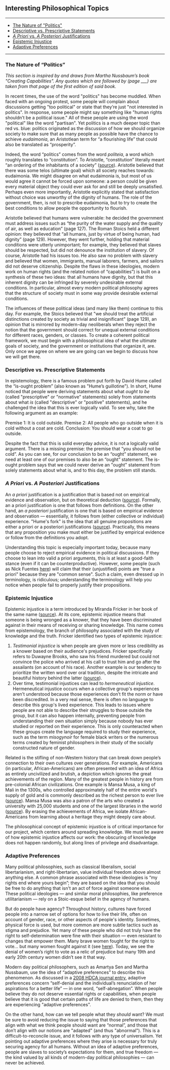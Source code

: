 ## Interesting Philosophical Topics

---

* [The Nature of "Politics"](philosophical-topics#the-nature-of-politics)
* [Descriptive vs. Prescriptive Statements](philosophical-topics#descriptive-vs-prescriptive-statements)
* [*A Priori* vs. *A Posteriori* Justifications](philosophical-topics#a-priori-vs-a-posteriori-justifications)
* [Epistemic Injustice](philosophical-topics#epistemic-injustice)
* [Adaptive Preferences](philosophical-topics#adaptive-preferences)

---

### The Nature of “Politics”

*This section is inspired by and draws from Martha Nussbaum’s book "Creating Capabilities". Any quotes which are followed by (page \_\_\_) are taken from that page of the first edition of said book.*

In recent times, the use of the word "politics" has become muddled. When faced with an ongoing protest, some people will complain about discussions getting "too political" or state that they’re just "not interested in politics". In response, some people might say something like "human rights shouldn’t be a political issue." All of these people are using the word "political" like the word "partisan". Yet politics is a much deeper topic than red vs. blue: politics originated as the discussion of how we should organize society to make sure that as many people as possible have the chance to achieve *eudaimonia*, an Aristotlean term for “a flourishing life” that could also be translated as “prosperity”. 

Indeed, the word “politics” comes from the word *politeia*, a word which roughly translates to “constitution”. To Aristotle, “constitution” literally meant “an ordering of the inhabitants of a society” ([source](https://plato.stanford.edu/entries/aristotle-politics/#PolView)). Aristotle believed that there was some telos (ultimate goal) which all society reaches towards: eudaimonia. We might disagree on what eudaimonia is, but most of us would agree it cannot be forced upon someone: a person could be given every material object they could ever ask for and still be deeply unsatisfied. Perhaps even more importantly, Aristotle explicitly stated that satisfaction without choice was unworthy of the dignity of humans. The role of the government, then, is not to prescribe eudaimonia, but to try to create the best conditions to allow people the opportunity to flourish. 

Aristotle believed that humans were vulnerable: he decided the government must address issues such as “the purity of the water supply and the quality of air, as well as education” (page 127). The Roman Stoics held a different opinion: they believed that “all humans, just by virtue of being human, had dignity”  (page 129). However, they went further, holding that material conditions were utterly unimportant; for example, they believed that slaves should be respected, but did not denounce the institution of slavery. Of course, Aristotle had his issues too. He also saw no problem with slavery and believed that women, immigrants, manual laborers, farmers, and sailors did not deserve citizenship. Despite the flaws in these ideologies, modern work on human rights (and the related notion of “capabilities”) is built on a synthesis of these two ideas: that all humans have dignity, but that this inherent dignity can be infringed by severely undesirable external conditions. In particular, almost every modern political philosophy agrees that the structure of society must in some way provide desirable external conditions. 

The influences of these political ideas (and many like them) continue to this day. For example, the Stoics believed that "we should treat the artificial distinctions created by society as trivial and insignificant" (page 129), an opinion that is mirrored by modern-day neoliberals when they reject the notion that the government should correct for unequal external conditions for different races, genders, or classes. To create a coherent political framework, we must begin with a philosophical idea of what the ultimate goals of society, and the government or institutions that organize it, are. Only once we agree on where we are going can we begin to discuss how we will get there. 

### Descriptive vs. Prescriptive Statements

In epistemology, there is a famous problem put forth by David Hume called the “is-ought problem” (also known as "Hume’s guillotine"). In short, Hume noticed that people were deriving statements about what *ought to be* (called "prescriptive" or "normative" statements) solely from statements about what *is* (called "descriptive" or "positive" statements), and he challenged the idea that this is ever logically valid. To see why, take the following argument as an example: 

Premise 1: It is cold outside. 
Premise 2: All people who go outside when it is cold without a coat are cold. 
Conclusion: You should wear a coat to go outside. 

Despite the fact that this is solid everyday advice, it is not a logically valid argument. There is a missing premise: the premise that “you should not be cold”. As you can see, for our conclusion to be an “ought” statement, we need at least one of our premises to also be an “ought” statement. The is-ought problem says that we could never derive an "ought" statement from solely statements about what is, and to this day, the problem still stands. 

### *A Priori* vs. *A Posteriori* Justifications

An *a priori* justification is a justification that is based not on empirical evidence and observation, but on theoretical deduction ([source](https://plato.stanford.edu/entries/apriori/)). Formally, an a priori justification is one that follows from definitions. On the other hand, an *a posteriori* justification is one that is based on empirical evidence and observation — essentially, it follows from (either collective or individual) experience. "Hume's fork" is the idea that all genuine propositions are either a priori or a posteriori justifications ([source](https://www.jstor.org/stable/27743990)). Practically, this means that any proposition you make must either be justified by empirical evidence or follow from the definitions you adopt. 

Understanding this topic is especially important today, because many people choose to reject empirical evidence in political discussions. If they choose to lean into valid a priori arguments, this is at least a good-faith stance (even if it can be counterproductive). However, some people (such as Nick Fuentes [here](https://youtu.be/8XbT4UojaRw?t=1370)) will claim that their (unjustified) points are "true a priori" because they are "common sense". Such a claim, even dressed up in terminology, is ridiculous; understanding the terminology will help you notice when people fail to properly justify their propositions. 

### Epistemic Injustice

Epistemic injustice is a term introduced by Miranda Fricker in her book of the same name ([source](https://onlinelibrary.wiley.com/doi/full/10.1111/josp.12348)). At its core, epistemic injustice means that someone is being wronged as a knower, that they have been discriminated against in their means of receiving or sharing knowledge. This name comes from epistemology, the branch of philosophy associated with the study of knowledge and the truth. Fricker identified two types of epistemic injustice: 

1. *Testimonial injustice* is when people are given more or less credibility as a knower based on their audience's prejudices. Fricker specifically refers to Duwayne Brooks, who saw his friend murdered but could not convince the police who arrived at his call to trust him and go after the assailants (on account of his race). Another example is our tendency to prioritize the written word over oral tradition, despite the intricate and beautiful history behind the latter ([source](https://ir.uiowa.edu/cgi/viewcontent.cgi?article=1186&context=bai)).
2. Over time, testimonial injustices can lead to *hermeneutical injustice*. Hermeneutical injustice occurs when a collective group's experiences aren’t understood because those experiences don’t fit the norm or have been discredited. In a very real sense, there is often no language to describe this group's lived experience. This leads to issues where people are not able to describe their struggles to those outside the group, but it can also happen internally, preventing people from understanding their own situation simply because nobody has ever studied or reported on their experience. This is only counteracted when these groups create the language required to study their experience, such as the term *misogynoir* for female black writers or the numerous terms created by feminist philosophers in their study of the socially constructed nature of gender.

Related is the stifling of non-Western history that can break down people’s connection to their own cultures over generations. For example, Americans (in particular, African-Americans) are often presented with an idea of Africa as entirely uncivilized and brutish, a depiction which ignores the great achievements of the region. Many of the greatest people in history are from pre-colonial African civilizations. One example is Mansa Musa, a king of Mali in the 1300s, who controlled approximately half of the entire world's supply of gold and is commonly described as the richest person to ever live ([source](https://www.bbc.com/news/world-africa-47379458)). Mansa Musa was also a patron of the arts who created a university with 25,000 students and one of the largest libraries in the world ([source](https://www.historyrevealed.com/eras/medieval/the-richest-man-in-history-mansa-musa-i-of-mali/)). By erasing the achievements of Africa, we isolate African-Americans from learning about a heritage they might deeply care about.

The philosophical concept of epistemic injustice is of critical importance for our project, which centers around spreading knowledge. We must be aware of how epistemic injustice affects our work: the obscuring of knowledge does not happen randomly, but along lines of privilege and disadvantage. 

### Adaptive Preferences

Many political philosophies, such as classical liberalism, social libertarianism, and right-libertarian, value individual freedom above almost anything else. A common phrase associated with these ideologies is “my rights end where yours begin”; they are based on the idea that you should be free to do anything that isn't an act of force against someone else. These political ideologies — and similar moral philosophies, like preference utilitarianism — rely on a Stoic-esque belief in the agency of humans. 

But do people have agency? Throughout history, cultures have forced people into a narrow set of options for how to live their life, often on account of gender, race, or other aspects of people's identity. Sometimes, physical force is used, but more common are more subtle tactics such as stigma and prejudice. Yet many of these people who did not truly have the right to self-determination were fine with their situation — even resistant to changes that empower them. Many brave women fought for the right to vote... but many women fought against it (see [here](https://www.smithsonianmag.com/smart-news/why-some-women-campaigned-against-vote-women-180961738/)). Today, we see the denial of women’s right to vote as a relic of prejudice but many 19th and early 20th century women didn’t see it that way. 

Modern day political philosophers, such as Amartya Sen and Martha Nussbaum, use the idea of “adaptive preferences” to describe this phenomenon. As discussed in a [2008 HDCA journal entry](https://hd-ca.org/?s2member_file_download_key=3026185d84b1eda8a2525ea012dc9a35&s2member_file_download=/HDCA+2008+-+Watts%2C+Comim+%26+Ridley+-+Adaptive+preferences+and.doc), adaptive preferences concern “self-denial and the individual’s renunciation of her aspirations for a better life” — in one word, “self-abnegation”. When people believe they do not deserve essential rights or capabilities, when people believe that it is good that certain paths of life are denied to them, then they are experiencing "adaptive preferences". 

On the other hand, how can we tell people what they *should* want? We must be sure to avoid reducing the issue to saying that those preferences that align with what we think people should want are “normal”, and those that don’t align with our notions are "adapted" (and thus "abnormal"). This is a difficult-to-reconcile issue, and it follows with any type of universalism. Yet pointing out adaptive preferences where they arise is necessary for truly securing agency for all humans. Without an idea of adaptive preferences, people are slaves to society’s expectations for them, and true freedom — the kind valued by all kinds of modern-day political philosophies — can never be achieved. 
